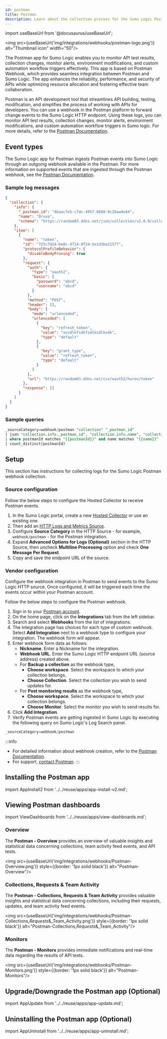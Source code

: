 ```yaml
---
id: postman
title: Postman
description: Learn about the collection process for the Sumo Logic Postman integration.
---
```


import useBaseUrl from '@docusaurus/useBaseUrl';

<img src={useBaseUrl('img/integrations/webhooks/postman-logo.png')} alt="Thumbnail icon" width="50"/>

The Postman app for Sumo Logic enables you to monitor API test results, collection changes, monitor alerts, environment modifications, and custom automation workflow triggers effectively. This app is based on Postman Webhook, which provides seamless integration between Postman and Sumo Logic. The app enhances the reliability, performance, and security of APIs while optimizing resource allocation and fostering effective team collaboration.

Postman is an API development tool that streamlines API building, testing, modification, and simplifies the process of working with APIs for developers. You can use a webhook in the Postman platform to forward change events to the Sumo Logic HTTP endpoint. Using these logs, you can monitor API test results, collection changes, monitor alerts, environment modifications, and custom automation workflow triggers in Sumo logic. For more details, refer to the [Postman Documentation](https://learning.postman.com/docs/introduction/overview/).

## Event types

The Sumo Logic app for Postman ingests Postman events into Sumo Logic through an outgoing webhook available in the Postman. For more information on supported events that are ingested through the Postman webhook, see the [Postman Documentation](https://learning.postman.com/docs/integrations/webhooks/).

### Sample log messages

```json
{
  "collection": {
    "info": {
      "_postman_id": "4baac7e5-c7dc-4957-8680-9c28awde44",
      "name": "Druva",
      "schema": "https://random03.ddns.net/json/collection/v2.0.0/collection.json"
    },
    "item": [
      {
        "name": "token",
        "id": "725c7d24-be8c-4714-9f24-5e1d3be21577",
        "protocolProfileBehavior": {
          "disableBodyPruning": true
        },
        "request": {
          "auth": {
            "type": "oauth2",
            "basic": {
              "password": "abcd",
              "username": "abcd"
            }
          },
          "method": "POST",
          "header": [],
          "body": {
            "mode": "urlencoded",
            "urlencoded": [
              {
                "key": "refresh_token",
                "value": "assdlkfsdkfsdlksdlksdk",
                "type": "default"
              },
              {
                "key": "grant_type",
                "value": "refresh_token",
                "type": "default"
              }
            ]
          },
          "url": "https://random03.ddns.net/ccx/oauth2/huron/token"
        },
        "response": []
      }
    ]
  }
}
```

### Sample queries

```sql
_sourceCategory=webhook/postman "collection" "_postman_id"
| json "collection.info._postman_id", "collection.info.name", "collection.item[*].request.method" as postmanId, name, methodList nodrop
| where postmanId matches "{{postmanId}}" and name matches "{{name}}"
| count_distinct(postmanId)
```

## Setup

This section has instructions for collecting logs for the Sumo Logic Postman webhook collection.

### Source configuration

Follow the below steps to configure the Hosted Collector to receive Postman events.

1. In the Sumo Logic portal, create a new [Hosted Collector](/docs/send-data/hosted-collectors/configure-hosted-collector/) or use an existing one.
2. Then add an [HTTP Logs and Metrics Source](/docs/send-data/hosted-collectors/http-source/logs-metrics/#configure-an-httplogs-and-metrics-source).
3. Configure **Source Category** in the HTTP Source - for example, `webhook/postman` - for the Postman integration.
4. Expand **Advanced Options for Logs (Optional)** section in the HTTP Source, then uncheck **Multiline Processing** option and check **One Message Per Request**.
5. Copy and save the endpoint URL of the source.

### Vendor configuration

Configure the webhook integration in Postman to send events to the Sumo Logic HTTP source. Once configured, it will be triggered each time the events occur within your Postman account.

Follow the below steps to configure the Postman webhook.

1. Sign in to your [Postman account](https://www.postman.com/).
2. On the home page, click on the **Integrations** tab from the left sidebar.
3. Search and select **Webhooks** from the list of integrations.
4. The integration page has choices for each type of custom webhook. Select **Add Integration** next to a webhook type to configure your integration. The webhook form will appear.
5. Enter webhook form data as follows:
    - **Nickname**. Enter a Nickname for the integration.
    - **Webhook URL**. Enter the Sumo Logic HTTP endpoint URL (source address) created above.
    - For **Backup a collection** as the webhook type,
        - **Choose workspace**. Select the workspace to which your collection belongs.
        - **Choose Collection**. Select the collection you wish to send updates for.
    - For **Post monitoring results** as the webhook type,
        - **Choose workspace**. Select the workspace to which your collection belongs.
        - **Choose Monitor**. Select the monitor you wish to send results for.
6. Click **Add Integration**.
7. Verify Postman events are getting ingested in Sumo Logic by executing the following query on Sumo Logic's Log Search panel.
  ```sql
  _sourceCategory=webhook/postman
  ```

:::info
- For detailed information about webhook creation, refer to the [Postman Documentation](https://learning.postman.com/docs/integrations/webhooks/).
- For support, [contact Postman](https://support.postman.com/hc/en-us).
:::

## Installing the Postman app

import AppInstall2 from '../../reuse/apps/app-install-v2.md';

<AppInstall2/>

## Viewing Postman dashboards

import ViewDashboards from '../../reuse/apps/view-dashboards.md';

<ViewDashboards/>

### Overview

The **Postman - Overview** provides an overview of valuable insights and statistical data concerning collections, team activity feed events, and API tests.

<img src={useBaseUrl('img/integrations/webhooks/Postman-Overview.png')} style={{border: '1px solid black'}} alt="Postman-Overview"/>

### Collections, Requests & Team Activity

The **Postman - Collections, Requests & Team Activity** provides valuable insights and statistical data concerning collections, including their requests, updates, and team activity feed events.

<img src={useBaseUrl('img/integrations/webhooks/Postman-Collections,_Requests_&_Team_Activity.png')} style={{border: '1px solid black'}} alt="Postman-Collections,_Requests_&_Team_Activity"/>

### Monitors

The **Postman - Monitors** provides immediate notifications and real-time data regarding the results of API tests.

<img src={useBaseUrl('img/integrations/webhooks/Postman-Monitors.png')} style={{border: '1px solid black'}} alt="Postman-Monitors"/>

## Upgrade/Downgrade the Postman app (Optional)

import AppUpdate from '../../reuse/apps/app-update.md';

<AppUpdate/>

## Uninstalling the Postman app (Optional)

import AppUninstall from '../../reuse/apps/app-uninstall.md';

<AppUninstall/>